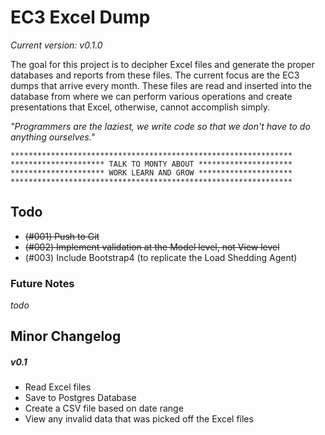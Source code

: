 # EC3 Excel Dump
_Current version: v0.1.0_

The goal for this project is to decipher Excel files and generate the
proper databases and reports from these files. The current focus are
the EC3 dumps that arrive every month. These files are read and
inserted into the database from where we can perform various
operations and create presentations that Excel, otherwise, cannot
accomplish simply.

_"Programmers are the laziest, we write code so that we don't have to do anything ourselves."_

```
***************************************************************
********************* TALK TO MONTY ABOUT *********************
********************* WORK LEARN AND GROW *********************
***************************************************************
```


## Todo
 - ~~(#001) Push to Git~~
 - ~~(#002) Implement validation at the Model level, not View level~~
 - (#003) Include Bootstrap4 (to replicate the Load Shedding Agent)

### Future Notes
_todo_

## Minor Changelog
##### v0.1
 - Read Excel files
 - Save to Postgres Database
 - Create a CSV file based on date range
 - View any invalid data that was picked off the Excel files